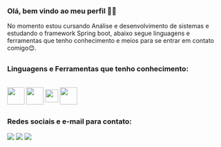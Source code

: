 ### Olá, bem vindo ao meu perfil 👋😀

No momento estou cursando Análise e desenvolvimento de sistemas e estudando o framework Spring boot, abaixo segue linguagens e ferramentas que tenho conhecimento e meios para se entrar em contato comigo😊.

##
### Linguagens e Ferramentas que tenho conhecimento:
<div style="display: inline_block"><br>
<img align="center" heigth="30" width="40" src="https://cdn.jsdelivr.net/gh/devicons/devicon/icons/java/java-original-wordmark.svg" />   
<img align="center" heigth="30" width="40" src="https://cdn.jsdelivr.net/gh/devicons/devicon/icons/mysql/mysql-original-wordmark.svg" />   
<img align="center"  heigth="30" width="30" src="https://cdn.jsdelivr.net/gh/devicons/devicon/icons/spring/spring-original.svg" />
<img align="center" heigth="30" width="40" src="https://cdn.jsdelivr.net/gh/devicons/devicon/icons/python/python-original-wordmark.svg" />           
</div>          

##
### Redes sociais e e-mail para contato:

 <div>
  <a href="https://instagram.com/webermarcondes._" target="_blank"><img src="https://img.shields.io/badge/-Instagram-%23E4405F?style=for-the-badge&logo=instagram&logoColor=white" target="_blank"></a>
  <a href = "mailto:webermarcondes7@gmail.com"><img src="https://img.shields.io/badge/-Gmail-%23333?style=for-the-badge&logo=gmail&logoColor=white" target="_blank"></a>
  <a href="https://www.linkedin.com/in/weber-marcondes-7b3ba0234/" target="_blank"><img src="https://img.shields.io/badge/-LinkedIn-%230077B5?style=for-the-badge&logo=linkedin&logoColor=white" target="_blank"></a> 
  
 </div>
